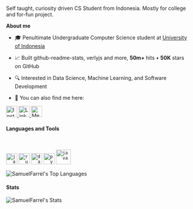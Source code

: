 <!-- <p align="center"><a href="https://github.com/SamuelFarrel/"><img width="80%" alt="Header" src="./images/header.png" /></a></p> -->

<br />

Self taught, curiosity driven CS Student from Indonesia. Mostly for college and for-fun project. 

**About me**

- 🎓 Penultimate Undergraduate Computer Science student at [University of Indonesia](https://cs.ui.ac.id/)

- 📈 Built github-readme-stats, verlyjs and more, **50m+** hits • **50K** stars on GitHub

- 🔍 Interested in Data Science, Machine Learning, and Software Development

- 💬 You can also find me here: <br>
<a href="https://instagram.com/samfarrr">
  <img height="30" alt="Instagram" src="https://www.svgrepo.com/show/452229/instagram-1.svg">
</a>
<a href="https://linkedin.com/in/samfarrr">
  <img height="30" alt="LinkedIn" src="https://www.svgrepo.com/show/452051/linkedin.svg">
</a>
<a href="https://medium.com/@samfarrr">
  <img height="30" alt="Medium" src="https://www.svgrepo.com/show/394277/medium.svg">
</a>


<br>

#### Languages and Tools
<br>

<code><img height="30" alt="javascript" src="https://cdn.jsdelivr.net/gh/devicons/devicon@latest/icons/javascript/javascript-original.svg"></code>
<code><img height="30" alt="rust" src="https://cdn.jsdelivr.net/gh/devicons/devicon@latest/icons/rust/rust-original.svg"></code>
<code><img height="30" alt="dart" src="https://cdn.jsdelivr.net/gh/devicons/devicon@latest/icons/dart/dart-original.svg"></code>
<code><img height="30" alt="python" src="https://cdn.jsdelivr.net/gh/devicons/devicon@latest/icons/python/python-original.svg"></code>
<code><img height="40" alt="java" src="https://cdn.jsdelivr.net/gh/devicons/devicon@latest/icons/java/java-original.svg"></code>
 

![SamuelFarrel's Top Languages](https://github-readme-stats.vercel.app/api/top-langs/?username=SamuelFarrel&theme=tokyonight&show_icons=true&hide_border=true&layout=compact)


#### Stats


![SamuelFarrel's Stats](https://github-readme-stats.vercel.app/api?username=SamuelFarrel&theme=tokyonight&show_icons=true&hide_border=true&count_private=true)

